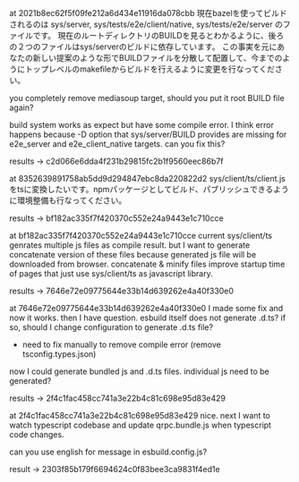 at 2021b8ec62f5f09fe212a6d434e11916da078cbb
現在bazelを使ってビルドされるのは
sys/server, sys/tests/e2e/client/native, sys/tests/e2e/server のファイルです。
現在のルートディレクトリのBUILDを見るとわかるように、後ろの２つのファイルはsys/serverのビルドに依存しています。
この事実を元にあなたの新しい提案のような形でBUILDファイルを分散して配置して、今までのようにトップレベルのmakefileからビルドを行えるように変更を行なってください。

you completely remove mediasoup target, should you put it root BUILD file again?

build system works as expect but have some compile error. I think error happens because -D option that sys/server/BUILD provides are missing for e2e_server and e2e_client_native targets. can you fix this?

results -> c2d066e6dda4f231b29815fc2b1f9560eec86b7f


at 8352639891758ab5dd9d294847ebc8da220822d2
sys/client/ts/client.jsをtsに変換したいです。npmパッケージとしてビルド、パブリッシュできるように環境整備も行なってください。

results -> bf182ac335f7f420370c552e24a9443e1c710cce

at bf182ac335f7f420370c552e24a9443e1c710cce
current sys/client/ts genrates multiple js files as compile result. but I want to generate concatenate version of these files because generated js file will be downloaded from browser. concatenate & minify files improve startup time of pages that just use sys/client/ts as javascript library.

results -> 7646e72e09775644e33b14d639262e4a40f330e0

at 7646e72e09775644e33b14d639262e4a40f330e0
I made some fix and now it works. then I have question.
esbuild itself does not generate .d.ts? if so, should I change configuration to generate .d.ts file?

* need to fix manually to remove compile error (remove tsconfig.types.json)

now I could generate bundled js and .d.ts files. individual js need to be generated?

results -> 2f4c1fac458cc741a3e22b4c81c698e95d83e429

at 2f4c1fac458cc741a3e22b4c81c698e95d83e429
nice. next I want to watch typescript codebase and update qrpc.bundle.js when typescript code changes.

can you use english for message in esbuild.config.js?

result -> 2303f85b179f6694624c0f83bee3ca9831f4ed1e